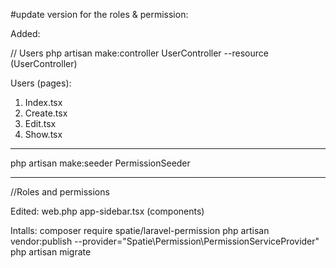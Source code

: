 #update version for the roles & permission:


Added:

// Users
php artisan make:controller UserController --resource (UserController)

Users (pages):
1. Index.tsx
2. Create.tsx
3. Edit.tsx
4. Show.tsx
----------------------------------------

php artisan make:seeder PermissionSeeder

----------------------------------------
//Roles and permissions




Edited:
web.php
app-sidebar.tsx (components)




Intalls:
composer require spatie/laravel-permission
php artisan vendor:publish --provider="Spatie\Permission\PermissionServiceProvider"
php artisan migrate
